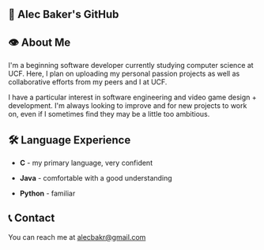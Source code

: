## 🔮 Alec Baker's GitHub 

## 👁️ About Me 
I'm a beginning software developer currently studying computer science at UCF.
Here, I plan on uploading my personal passion projects as well as collaborative efforts from my peers and I at UCF.

I have a particular interest in software engineering and video game design + development. I'm always looking to improve and for new projects to work on, even if I sometimes find they may be a little too ambitious.

## 🛠 Language Experience 
- **C** - my primary language, very confident

- **Java** - comfortable with a good understanding

- **Python** - familiar

## 📞 Contact
You can reach me at alecbakr@gmail.com
